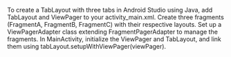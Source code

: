 To create a TabLayout with three tabs in Android Studio using Java, add TabLayout and ViewPager to your activity_main.xml. Create three fragments (FragmentA, FragmentB, FragmentC) with their respective layouts. Set up a ViewPagerAdapter class extending FragmentPagerAdapter to manage the fragments. In MainActivity, initialize the ViewPager and TabLayout, and link them using tabLayout.setupWithViewPager(viewPager).
